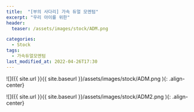 ```yaml
---
title:  "[부의 사다리] 가속 듀얼 모멘텀"
excerpt: "우리 아이를 위한"
header:
  teaser: /assets/images/stock/ADM.png

categories:
  - Stock
tags:
  - 가속듀얼모멘텀
last_modified_at: 2022-04-26T17:30
---
```



![]({{ site.url }}{{ site.baseurl }}/assets/images/stock/ADM.png   ){: .align-center} 


![]({{ site.url }}{{ site.baseurl }}/assets/images/stock/ADM2.png   ){: .align-center} 

